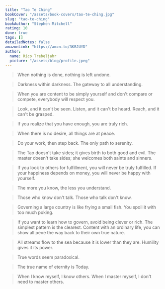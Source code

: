 ```yaml
---
title: "Tao Te Ching"
bookCover: "/assets/book-covers/tao-te-ching.jpg"
slug: "tao-te-ching"
bookAuthor: "Stephen Mitchell"
rating: 10
done: true
tags: []
detailedNotes: false
amazonLink: "https://amzn.to/3KBJUYD"
author:
  name: Rico Trebeljahr
  picture: "/assets/blog/profile.jpeg"
---
```


> When nothing is done, nothing is left undone. 

> Darkness within darkness. The gateway to all understanding. 

> When you are content to be simply yourself and don't compare or compete, everybody will respect you. 

> Look, and it can't be seen. Listen, and it can't be heard. Reach, and it can't be grasped.

> If you realize that you have enough, you are truly rich. 

> When there is no desire, all things are at peace. 

> Do your work, then step back. The only path to serenity. 

> The Tao doesn't take sides; it gives birth to both good and evil. The master doesn't take sides; she welcomes both saints and sinners. 

> If you look to others for fulfillment, you will never be truly fulfilled. If your happiness depends on money, you will never be happy with yourself. 

> The more you know, the less you understand. 

> Those who know don't talk. Those who talk don't know. 

> Governing a large country is like frying a small fish. You spoil it with too much poking. 

> If you want to learn how to govern, avoid being clever or rich. The simplest pattern is the clearest. Content with an ordinary life, you can show all peoe the way back to their own true nature. 

> All streams flow to the sea because it is lower than they are. Humility gives it its power. 

> True words seem paradoxical. 

> The true name of eternity is Today. 

> When I know myself, I know others. When I master myself, I don't need to master others. 

